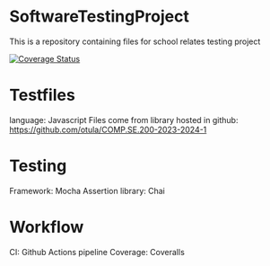 # SoftwareTestingProject
This is a repository containing files for school relates testing project

[![Coverage Status](https://coveralls.io/repos/github/TheKaski/SoftwareTestingProject/badge.svg?branch=master)](https://coveralls.io/github/TheKaski/SoftwareTestingProject?branch=master)


# Testfiles
language: Javascript
Files come from library hosted in github: https://github.com/otula/COMP.SE.200-2023-2024-1

# Testing
Framework: Mocha
Assertion library: Chai

# Workflow
CI: Github Actions pipeline
Coverage: Coveralls
